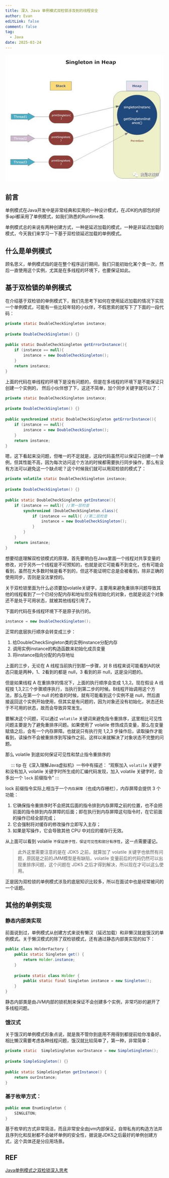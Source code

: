 ```yaml
---
title: 深入 Java 单例模式双检锁涉及到的线程安全
author: Evan
editLink: false
comment: false
tag:
  - Java
date: 2025-03-24
---
```


![](../image/fgmpfth72x.jpeg)

## 前言

单例模式在Java开发中是非常经典和实用的一种设计模式，在JDK的内部包的好多api都采用了单例模式，如我们熟悉的Runtime类.

单例模式总的来说有两种创建方式，一种是延迟加载的模式，一种是非延迟加载的模式，今天我们来学习一下基于双检锁延迟加载的单例模式。

## 什么是单例模式

顾名思义，单例模式指的是在整个程序运行期间，我们只能初始化某个类一次，然后一直使用这个实例，尤其是在多线程的环境下，也要保证如此。

## 基于双检锁的单例模式

在介绍基于双检锁的单例模式下，我们先思考下如何在使用延迟加载的情况下实现一个单例模式，可能有一些比较年轻的小伙伴，不假思索的就写下了下面的一段代码：

```java
private static DoubleCheckSingleton instance;

private DoubleCheckSingleton() {}

public static DoubleCheckSingleton getErrorInstance(){
    if (instance == null){
        instance = new DoubleCheckSingleton();
    }
    return instance;
}
```

上面的代码在单线程的环境下是没有问题的，但是在多线程的环境下是不能保证只创建一个实例的， 然后小伙伴想了下，这还不简单，加个同步关键字就可以了：

```java
private static DoubleCheckSingleton instance;

private DoubleCheckSingleton() {}

public synchronized static DoubleCheckSingleton getErrorInstance(){
    if (instance == null){
        instance = new DoubleCheckSingleton();
    }
    return instance;
}
```

嗯，这下看起来没问题，但唯一的不足就是，这段代码虽然可以保证只创建一个单例，但其性能不高，因为每次访问这个方法的时候都需要执行同步操作，那么有没有方法可以避免这一个缺点呢？这个时候我们就可以用双检锁的模式了：

```java
private volatile static DoubleCheckSingleton instance;

private DoubleCheckSingleton() {}

public static DoubleCheckSingleton getInstance(){
    if (instance == null){ //第一层检查
        synchronized (DoubleCheckSingleton.class){
            if (instance == null){ //第二层检查
                instance = new DoubleCheckSingleton();
            }
        }
    }
    return instance;
}
```

想要彻底理解双检锁模式的原理，首先要明白在Java里面一个线程对共享变量的修改，对于另外一个线程是不可预知的，也就是说它可能看不到变化，也有可能会看到，虽然在大多数时候是看不到的，但这不能证明它总是会被看到，除非正确的使用同步，否则是没法掌控的。

关于双检锁里面为什么必须要加volatile关键字，主要用来避免重排序问题导致其他的线程看到了一个已经分配内存和地址但没有初始化的对象，也就是说这个对象还不是处于可用状态，就被其他线程引用了。

下面的代码在多线程环境下不是原子执行的。

```java
instance = new DoubleCheckSingleton();
```

正常的底层执行顺序会转变成三步：

1. 给DoubleCheckSingleton类的实例instance分配内存
2. 调用实例instance的构造函数来初始化成员变量
3. 将instance指向分配的内存地址


上面的三步，无论在 A 线程当前执行到那一步骤，对 B 线程来说可能看到A的状态只能是两种，1、2看到的都是 null，3 看到的非 null，这是没问题的。

但是如果线程 A 在重排序的情况下，上面的执行顺序会变成 1,3,2。现在假设 A 线程按 1,3,2三个步骤顺序执行，当执行到第二步的时候。B线程开始调用这个方法，那么在第一个 null 的检查的时候，就有可能看到这个实例不是 null，然后直接返回这个实例开始使用，但其实是有问题的，因为对象还没有初始化，状态还处于不可用的状态，故而会导致异常发生。

要解决这个问题，可以通过 `volatile` 关键词来避免指令重排序，这里相比可见性问题主要是为了避免重排序问题。如果使用了 volatile 修饰成员变量，那么在变量赋值之后，会有一个内存屏障。也就说只有执行完 1,2,3 步操作后，读取操作才能看到，读操作不会被重排序到写操作之前。这样以来就解决了对象状态不完整的问题。

那么 volatile 到底如何保证可见性和禁止指令重排序的

　
::: tip 在《深入理解Java虚拟机》一书中有描述：
“观察加入 `volatile` 关键字和没有加入 volatile 关键字时所生成的汇编代码发现，加入 volatile 关键字时，会多出一个 `lock` 前缀指令”
:::

lock 前缀指令实际上相当于一个`内存屏障`（也成内存栅栏），内存屏障会提供 3 个功能：

1. 它确保指令重排序时不会把其后面的指令排到内存屏障之前的位置，也不会把前面的指令排到内存屏障的后面；即在执行到内存屏障这句指令时，在它前面的操作已经全部完成；
2. 它会强制将对缓存的修改操作立即写入主存；
3. 如果是写操作，它会导致其他 CPU 中对应的缓存行无效。

从上面可以看到 volatile `不保证原子性，保证可见性和部分有序性`，这一点需要谨记。

> 此外这里需要注意的是在 JDK5 之前，就算加了 volatile 关键字也依然有问题，原因是之前的JMM模型是有缺陷，volatile 变量前后的代码仍然可以出现重排序问题，这个问题在 JDK5 之后才得到解决，所以现在才可以这么使用。

正是因为双检锁的单例模式涉及的底层知识比较多，所以在面试中也是经常被问的一个话题。

## 其他的单例实现

### 静态内部类实现

前面说到过，单例模式从创建方式来说有懒汉（延迟加载）和非懒汉就是饿汉的单例模式。关于懒汉模式的除了双检锁模式，还有通过静态内部类实现的如下：

```java
public class HolderFactory {
    public static Singleton get() {
        return Holder.instance;
    }

    private static class Holder {
        public static final Singleton instance = new Singleton();
    }
}
```

静态内部类是由JVM内部的锁机制来保证不会创建多个实例，非常巧妙的避开了多线程问题。


### 饿汉式

关于饿汉的单例模式形象点说，就是我不管你到底用不用得到都提前给你准备好。相比懒汉需要考虑各种线程问题，饿汉就比较简单了，第一种，非常简单：

```java
private static  SimpleSingleton ourInstance = new SimpleSingleton();
    
private SimpleSingleton() {}

public static SimpleSingleton getInstance() {
    return ourInstance;
}
```

### 基于枚举方式：

```java
public enum EnumSingleton {
    SINGLETON;
}
```

基于枚举的方式非常简洁，而且非常安全由jvm内部保证，自带私有的构造方法并且序列化和反射都不会破坏单例的安全性，据说是JDK5之后最好的单例创建方式，这个具体还是分应用场景。

## REF

[Java单例模式之双检锁深入思考](https://cloud.tencent.com/developer/article/1161095)


